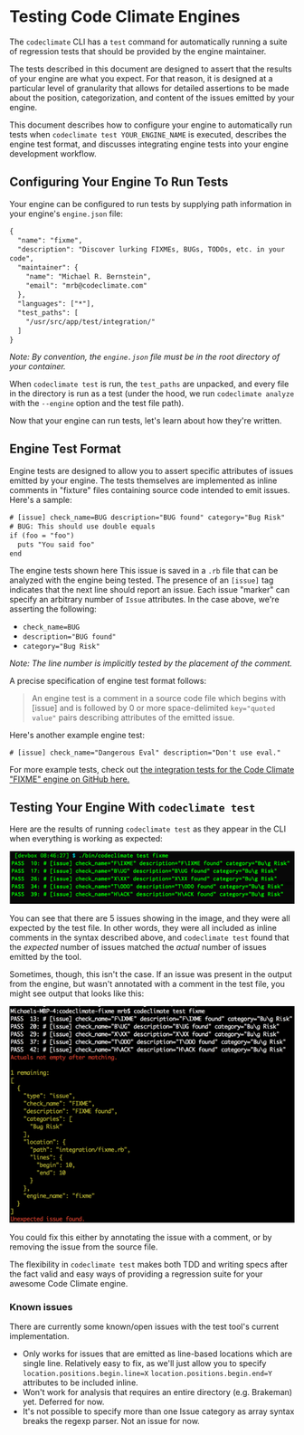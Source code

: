 # Testing Code Climate Engines

The `codeclimate` CLI has a `test` command for automatically running a suite of regression tests that should be provided by the engine maintainer.

The tests described in this document are designed to assert that the results of your engine are what you expect. For that reason, it is designed at a particular level of granularity that allows for detailed assertions to be made about the position, categorization, and content of the issues emitted by your engine.

This document describes how to configure your engine to automatically run tests when `codeclimate test YOUR_ENGINE_NAME` is executed, describes the engine test format, and discusses integrating engine tests into your engine development workflow.

## Configuring Your Engine To Run Tests

Your engine can be configured to run tests by supplying path information in your engine's `engine.json` file:

```
{
  "name": "fixme",
  "description": "Discover lurking FIXMEs, BUGs, TODOs, etc. in your code",
  "maintainer": {
    "name": "Michael R. Bernstein",
    "email": "mrb@codeclimate.com"
  },
  "languages": ["*"],
  "test_paths": [
    "/usr/src/app/test/integration/"
  ]
}
```

*Note: By convention, the `engine.json` file must be in the root directory of your container.*

When `codeclimate test` is run, the `test_paths` are unpacked, and every file in the directory is run as a test (under the hood, we run `codeclimate analyze` with the `--engine` option and the test file path).

Now that your engine can run tests, let's learn about how they're written.

## Engine Test Format

Engine tests are designed to allow you to assert specific attributes of issues emitted by your engine. The tests themselves are implemented as inline comments in "fixture" files containing source code intended to emit issues. Here's a sample:

```
# [issue] check_name=BUG description="BUG found" category="Bug Risk"
# BUG: This should use double equals
if (foo = "foo")
  puts "You said foo"
end
```
The engine tests shown here This issue is saved in a `.rb` file that can be analyzed with the engine being tested. The presence of an `[issue]` tag indicates that the next line should report an issue. Each issue "marker" can specify an arbitrary number of `Issue` attributes. In the case above, we're asserting the following:

* `check_name=BUG`
* `description="BUG found"`
* `category="Bug Risk"`

*Note: The line number is implicitly tested by the placement of the comment.*

A precise specification of engine test format follows:

> An engine test is a comment in a source code file which begins with [issue] and is followed by 0 or more space-delimited `key="quoted value"` pairs describing attributes of the emitted issue.

Here's another example engine test:

```
# [issue] check_name="Dangerous Eval" description="Don't use eval."
```

For more example tests, check out [the integration tests for the Code Climate "FIXME" engine on GitHub here.](https://github.com/codeclimate/codeclimate-fixme/blob/master/test/integration/fixme.rb)

## Testing Your Engine With `codeclimate test`

Here are the results of running `codeclimate test` as they appear in the CLI when everything is working as expected:

<center><img src="tests.png"></center>

You can see that there are 5 issues showing in the image, and they were all expected by the test file. In other words, they were all included as inline comments in the syntax described above, and `codeclimate test` found that the *expected* number of issues matched the *actual* number of issues emitted by the tool.

Sometimes, though, this isn't the case. If an issue was present in the output from the engine, but wasn't annotated with a comment in the test file, you might see output that looks like this:

<center><img src="tests_unexpected.png"></center>

You could fix this either by annotating the issue with a comment, or by removing the issue from the source file.

The flexibility in `codeclimate test` makes both TDD and writing specs after the fact valid and easy ways of providing a regression suite for your awesome Code Climate engine.

### Known issues

There are currently some known/open issues with the test tool's current implementation.

* Only works for issues that are emitted as line-based locations which are single line. Relatively easy to fix, as we'll just allow you to specify `location.positions.begin.line=X` `location.positions.begin.end=Y` attributes to be included inline.
* Won't work for analysis that requires an entire directory (e.g. Brakeman) yet. Deferred for now.
* It's not possible to specify more than one Issue category as array syntax breaks the regexp parser. Not an issue for now.
